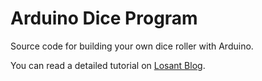 # Arduino Dice Program

Source code for building your own dice roller with Arduino.

You can read a detailed tutorial on [Losant Blog](https://www.losant.com/blog/how-to-build-an-arduino-powered-led-dice).

